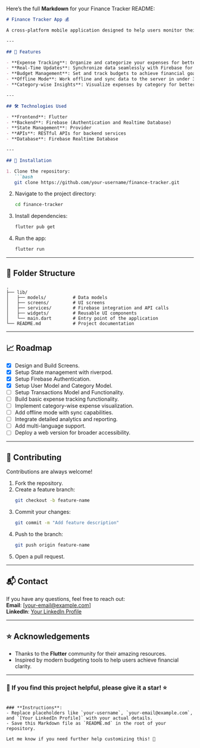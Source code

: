 Here’s the full **Markdown** for your Finance Tracker README:

```markdown
# Finance Tracker App 💰

A cross-platform mobile application designed to help users monitor their expenses, manage budgets, and track financial goals efficiently. Built using **Flutter** and powered by **Firebase** for real-time data management.

---

## 📱 Features

- **Expense Tracking**: Organize and categorize your expenses for better insights.
- **Real-Time Updates**: Synchronize data seamlessly with Firebase for instant access.
- **Budget Management**: Set and track budgets to achieve financial goals.
- **Offline Mode**: Work offline and sync data to the server in under 30 seconds when online.
- **Category-wise Insights**: Visualize expenses by category for better financial analysis.

---

## 🛠️ Technologies Used

- **Frontend**: Flutter
- **Backend**: Firebase (Authentication and Realtime Database)
- **State Management**: Provider
- **APIs**: RESTful APIs for backend services
- **Database**: Firebase Realtime Database

---

## 🚀 Installation

1. Clone the repository:
   ```bash
   git clone https://github.com/your-username/finance-tracker.git
   ```
2. Navigate to the project directory:
   ```bash
   cd finance-tracker
   ```
3. Install dependencies:
   ```bash
   flutter pub get
   ```
4. Run the app:
   ```bash
   flutter run
   ```

---

## 📂 Folder Structure

```
.
├── lib/
│   ├── models/          # Data models
│   ├── screens/         # UI screens
│   ├── services/        # Firebase integration and API calls
│   ├── widgets/         # Reusable UI components
│   └── main.dart        # Entry point of the application
└── README.md            # Project documentation
```

---

## 📈 Roadmap
- [x] Design and Build Screens.
- [x] Setup State management with riverpod. 
- [x] Setup Firebase Authentication.
- [x] Setup User Model and Category Model.
- [ ] Setup Transactions Model and Functionality.   
- [ ] Build basic expense tracking functionality.
- [ ] Implement category-wise expense visualization.
- [ ] Add offline mode with sync capabilities.
- [ ] Integrate detailed analytics and reporting.
- [ ] Add multi-language support.
- [ ] Deploy a web version for broader accessibility.

---

## 🤝 Contributing

Contributions are always welcome!  
1. Fork the repository.  
2. Create a feature branch:
   ```bash
   git checkout -b feature-name
   ```
3. Commit your changes:
   ```bash
   git commit -m "Add feature description"
   ```
4. Push to the branch:
   ```bash
   git push origin feature-name
   ```
5. Open a pull request.

---

## 📬 Contact

If you have any questions, feel free to reach out:  
**Email**: [your-email@example.com]  
**LinkedIn**: [Your LinkedIn Profile](https://linkedin.com/in/your-profile)

---

## ⭐ Acknowledgements

- Thanks to the **Flutter** community for their amazing resources.
- Inspired by modern budgeting tools to help users achieve financial clarity.

---

### 🌟 If you find this project helpful, please give it a star! ⭐
```

### **Instructions**:
- Replace placeholders like `your-username`, `your-email@example.com`, and `[Your LinkedIn Profile]` with your actual details.
- Save this Markdown file as `README.md` in the root of your repository.

Let me know if you need further help customizing this! 🚀

